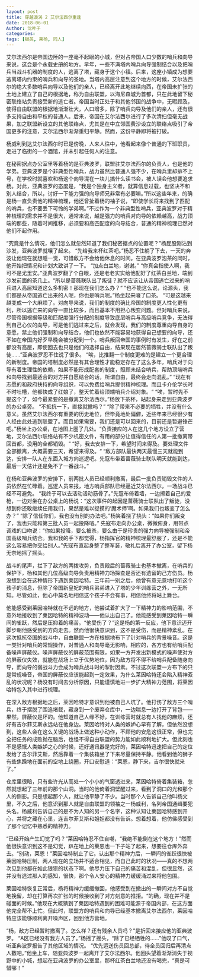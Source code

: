```yaml
---
layout: post
title: 穿越漩涡 2 艾尔法西尔重逢
date: 2018-06-01
Author: 沈叶子
categories:
tags: [银英, 莱杨, 同人]
--- 
```


艾尔法西尔是帝国边陲的一座毫不起眼的小城，但对占帝国人口少数的哨兵和向导来说，这会是个永载史册的地方。早年，一些不满塔内哨兵向导强制结合以及把哨兵当战斗机器的制度的人，逃离了塔，藏身于这个小镇。后来，这座小镇成为想要逃离塔内约束的哨兵和向导的圣地。当塔内高层注意到这个地方的时候，艾尔法西尔的绝大多数哨兵向导以及他们的亲人，已经离开此地继续向西，在帝国未扩张的土地上建立了自己的根据地，称为自由联盟，以海尼森城为首都，只在此地留下秘密联络站负责接受新的逃亡者。帝国当时正处于和其他邻国的战争中，无暇顾及，使得自由联盟的根据地渐渐壮大，人口增多，除了哨兵向导及他们的亲人，还有很多支持自由和平权的普通人。后来，帝国在艾尔法西尔进行了多次清扫但毫无战果，加之联盟新设立的其他联络点，尤其是在中立邻国费沙设立的联络点吸引了帝国更多的注意，艾尔法西尔渐渐重归平静。然而，这份平静即将被打破。

杨威利到达艾尔法西尔时已是傍晚，人来人往中，他看起来像个普通的下班职员，走进了临街的一个酒馆，并未引起任何人的注意。

在秘密据点办公室里等着杨的是亚典波罗，联盟驻艾尔法西尔的负责人，也是他的学弟。亚典波罗是个非典型性哨兵，战力虽然比普通人强不少，在哨兵里却排不上号，在学校时就喜欢和杨这个向导混在一块儿搞什么读书会，被人误会他想要追求杨。对此，亚典波罗的态度是，“我是个独身主义者，就算信息过载，也坚决不和别人结合，所以，讨好一下能力强的向导师兄非常有必要嘛。”所以这些年来，的确是杨一直负责他的精神梳理，他还曾扯着杨的袖子说，“即使学长将来找到了匹配的哨兵，也不要丢下可怜的学弟啊。”不过作为一个非典型性哨兵，亚典波罗对于精神梳理的需求并不是很大，通常来说，越是强力的哨兵对向导的依赖越高，战力顶端的那些，随着时间推移，必须要和高匹配度的向导结合，普通的精神梳理已然对他们不起作用。

“究竟是什么情况，他们怎么就忽然知道了我们秘密据点的位置呢？”杨屁股刚沾到沙发，亚典波罗就嚷了起来。
“先给我来杯红茶吧。”杨忍不住躺了下去，一天的奔波让他现在就想睡一觉，可惜敌方不会给他休息的时间。在亚典波罗泡茶的同时，他开始把情况和计划大致讲了一下。
“加点白兰地，谢谢。”
“你真会指使人啊，我可不是尤里安。”亚典波罗翻了个白眼，还是老老实实给他配好了红茶白兰地，端到沙发前面的茶几上。“所以是蔷薇联队出了叛徒？就不应该让从帝国逃亡过来的哨兵进入高层知道这么多机密！那现在我们怎么办？“
“也不能这么说，论源头，我们都是从帝国逃亡出来的人呢，你也是哨兵呢。”杨坐起来啜了口茶。
“可是这越来越变成一个大麻烦了。对向导来说，我们的制度的确比帝国的制度更人性化更有利，所以逃亡来的向导一直比较多，而且基本不用担心叛变问题。但对哨兵来说，尽管帝国根据等级和匹配度强行分配的制度导致底层哨兵与高级哨兵竞争，无法得到自己心仪的向导，可是他们逃过来之后，就会发现，我们的制度尊重向导自身的意愿，禁止他们强制和向导结合，他们也依然不能容易地获得自己想要的向导，还不如在帝国内好歹早晚会被分配到一个。哨兵叛回帝国的事例时有发生，好在之前都没有高层，即使回去也只是他们的选择自由，结果现在居然蔷薇骑士联队出了叛徒……”亚典波罗忍不住说了很多。
“唉，比推翻一个制度更难的是建立一个更合理的新制度。帝国的塔制度必然是有其合理性才能稳定存在了这么多年，哨兵对于向导有着生理性的依赖，如果不能形成配套的制度，照顾未结合哨兵，帮助顶端哨兵和向导找到最适合的对方并自愿结合的话，所谓自由，最终会走向混乱。”
“现在有志愿的和政府扶持的向导组织，可以免费给哨兵提供精神梳理。而且卡介伦学长时不时吐槽，他都快成了红娘了，整天忙着给顶端哨兵介绍对象。“
“唉，暂时先不提这个了，如今最紧要的是撤离艾尔法西尔。”杨放下茶杯，站起身来走到亚典波罗的办公桌旁。
“不抵抗一下，直接就撤吗？”
“除了带来不必要的牺牲，并没有什么意义。虽然艾尔法西尔有重要的历史地位，但毕竟地处偏僻，近些年来已经很少有人经由此处逃到联盟了。而且如果需要，我们还是可以回来的，目前还是暂避锋芒吧。”杨坐上办公桌，在地图上圈了几处。“负责接应的人在这几个地方设立了营地，艾尔法西尔联络站有不少机密文件，有用的部分让值得信任的人第一批撤离带回首都，没用的全都销毁。“
“好，我去安排一下，希望时间来得及。要处理文件全部撤离，大概需要三天，希望来得及。“
“敌方部队最快两天最慢三天就能到达，安排一队人在东面入城方向巡逻吧。先寇布带着蔷薇骑士联队明天就能到达，最后一天估计还是免不了一番战斗。”


在杨和亚典波罗的安排下，前两批人员已经顺利撤离，最后一批负责销毁文件的人员依然在忙碌着。巡逻人员来报，地方哨兵部队已经逼近艾尔法西尔，一场战斗已经不可避免。
“我终于可以去活动活动筋骨了。”先寇布倚着墙，一边擦着自己的爱枪，一边对坐在办公桌上的杨说：“这次事件的起因是蔷薇骑士联队出了叛徒，没想到你还敢继续任用我们，果然是难以捉摸的‘魔术师’啊。如果我们也叛变了怎么办？”
“除了信任你们，我也没有别的办法吧。”杨笑着挠了挠头：“如果你们叛变了，我也只能和第三批人员一起投降咯。”
先寇布走向办公桌，微微俯身，用带点调戏的口吻说：“你如果投降，要么被杀，要么由于是珍贵的强力向导被强制和帝国高级哨兵结合。我和我的手下都觉得，杨指挥官的精神梳理最舒服了，还是不能这么容易把你交给别人。”先寇布直起身整了整军装，敬礼后离开了办公室，留下杨无奈地摇了摇头。

战斗的尾声，拦下了敌方的两拨攻势，负责殿后的蔷薇骑士也基本撤离，在哨兵的保护下，杨和其他几位高级向导负责用精神力场探查是否还有遗留的己方伤员。杨没想到会在这种情形下遇到莱因哈特。三年前一别之后，他曾有意无意地打听这个孩子的消息，但除了帝国新皇妃的哨兵弟弟进入了塔的少年训练营之外，一无所知。尽管如此，他心中莫名地相信这个孩子不会有事，相信他终将站上舞台。

他能感受到莱因哈特就在不远的地方，他尝试着扩大了一下精神力的影响范围，不意外地接收到了莱因哈特的精神波动——他认出自己了。他能感受到莱因哈特一瞬间的雀跃，然后是压抑着的痛苦。“他受伤了？”这是杨的第一反应，他下意识迈开脚步朝他感受到的方向走去。然而他很快意识到，这不是受伤，而是精神紊乱。在这次抵抗帝国的战斗中，自由联盟一方在根据地布下了针对哨兵的背景噪音。这是一类针对哨兵的常规操作，对普通人和向导毫无影响，相应的，各方也有给哨兵配备噪声屏蔽仪。噪声屏蔽仪的屏蔽范围有限，如果一方开发出新模式的噪声使对方的屏蔽仪失效，就能在战场上立于优势地位，因为敌方将不得不给哨兵配备随身向导，而向导的弱战斗力会成为哨兵战斗时的掣肘因素。不过这次联盟一方布下的只是常规噪音，帝国的屏蔽仪应该能起到一定效果，为什么莱因哈特还会陷入精神紊乱的状况呢？杨没有时间去分析原因，只能谨慎地进一步扩大精神力范围，将莱因哈特包入其中进行梳理。


在深入敌方根据地之后，莱因哈特才意识到他被自己人坑了。他打伤了敌方三个哨兵，终于摆脱了围追堵截，藏身到一个废弃仓库中，一边喘息一边打开了背包——果然，屏蔽仪是坏的。他知道自己人缘不好，在训练营时就总有人找他的麻烦，还好有吉尔菲艾斯永远站在他身边。莱因哈特对人类的嫉妒心早有了解，但依然没想到，这些人会在这么关键的战场上做这种小动作，不顾他的安危这很正常，但也完全把任务的成败抛在脑后，也怪不得自由联盟的势力能如此顺利地扩大。但此刻也不是感慨人类嫉妒之心的时候，还好通讯器是完好的，莱因哈特迅速把自己的定位发给了吉尔菲艾斯，然后靠着一个集装箱坐了下来尽量保持平静。他看到他的狮子有些焦躁地在面前的空地上绕圈，开口安慰道：“莱恩，静下来，吉尔很快就来了。”

仓库里很暗，只有些许光从高处一个小小的气窗透进来，莱因哈特倚着集装箱，忽然就想起了三年前的那个山洞。当时的他倚着洞壁醒过来，看到了洞口的光和那个人的侧影。只是想起那个人，就让他平静了不少。当时那个人告诉自己他叫杨文里，不久之后，他意识到那人就是自由联盟的领袖之一杨威利，名列帝国通缉要犯头名。杨威利告诉自己的是不为人知的另一个名字，这种认知让莱因哈特感到开心，并将之藏在心里，连吉尔菲艾斯和姐姐都没有告诉。想着想着，他仿佛感受到了那个记忆中熟悉的精神力。

“已经开始产生幻觉了吗？”莱因哈特忍不住自嘲，“我绝不能倒在这个地方！”然而他很快意识到这不是幻觉，趴在地上的莱恩也一下子站了起来，想要往仓库外奔去。“别动，莱恩！”莱因哈特制止了它。认出那个精神力后，一瞬间的雀跃很快被莱因哈特压制，两人现在的立场并不适合相见，而自己此时的状况——真的不想两次见到他都在如此狼狈的状态下啊。他尽力压下自己的痛苦和混乱，但很显然，这并没有逃过那人的感知，很快，那个令人安心的精神力缓缓涌过来将他包围。


莱因哈特恢复正常后，杨将精神力缓缓撤回，他感受到在撤出的一瞬间对方不自觉地挽留，却在打算再次扩张的时候接收到了对方刻意的推拒。“的确，现在并不是碰面的时候。”他现在大概猜到了莱因哈特遇到的困难可能源于帝国内部，在这方面他完全帮不上忙。但此时，联盟方的哨兵和向导已经基本撤离艾尔法西尔，莱因哈特应该能够顺利离开噪声区，回到他方营地。

“杨，敌方已经暂时撤离了。怎么样？还有残余人员吗？”是折回来接应他的亚典波罗。
“A区已经没有我方人员了。”杨摇了摇头，“除了已经牺牲的……”他叹了口气，听亚典波罗报告了其他区域的情况。
“优先运送伤员回总部，待全员回归后再清点人数吧。”他坐上车，随亚典波罗一起离开了艾尔法西尔。他回头望着渐渐消失于视野中的小城，想起在亚典波罗的办公室里，那杯红茶白兰地还没有喝完，“真是可惜哪！”

